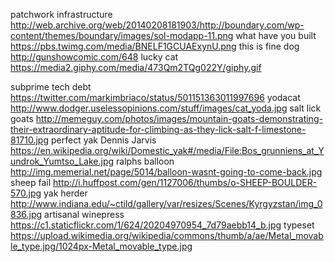 patchwork infrastructure http://web.archive.org/web/20140208181903/http://boundary.com/wp-content/themes/boundary/images/sol-modapp-11.png
what have you built https://pbs.twimg.com/media/BNELF1GCUAExynU.png
this is fine dog http://gunshowcomic.com/648
lucky cat https://media2.giphy.com/media/473Qm2TQg022Y/giphy.gif

subprime tech debt https://twitter.com/markimbriaco/status/501151363011997696
yodacat http://www.dodger.uselessopinions.com/stuff/images/cat_yoda.jpg
salt lick goats http://memeguy.com/photos/images/mountain-goats-demonstrating-their-extraordinary-aptitude-for-climbing-as-they-lick-salt-f-limestone-81710.jpg
perfect yak Dennis Jarvis https://en.wikipedia.org/wiki/Domestic_yak#/media/File:Bos_grunniens_at_Yundrok_Yumtso_Lake.jpg
ralphs balloon http://img.memerial.net/page/5014/balloon-wasnt-going-to-come-back.jpg
sheep fail http://i.huffpost.com/gen/1127006/thumbs/o-SHEEP-BOULDER-570.jpg
yak herder http://www.indiana.edu/~ctild/gallery/var/resizes/Scenes/Kyrgyzstan/img_0836.jpg
artisanal winepress https://c1.staticflickr.com/1/624/20204970954_7d79aebb14_b.jpg
typeset https://upload.wikimedia.org/wikipedia/commons/thumb/a/ae/Metal_movable_type.jpg/1024px-Metal_movable_type.jpg
